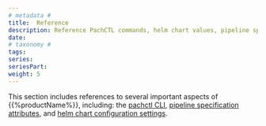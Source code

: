 ```yaml
---
# metadata # 
title:  Reference
description: Reference PachCTL commands, helm chart values, pipeline spec options, and more.
date: 
# taxonomy #
tags: 
series:
seriesPart:
weight: 5
---
```


This section includes references to several important aspects of {{%productName%}}, including: the [pachctl CLI](./pachctl), [pipeline specification attributes](./pipeline-spec), and [helm chart configuration settings](./helm-values).

